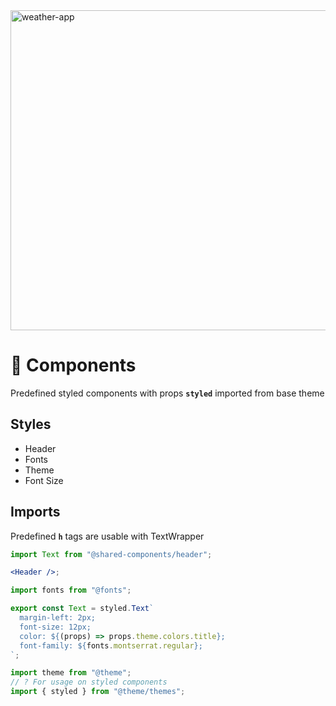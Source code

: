 <img alt="weather-app" src="../src/assets/logo.png" width="512" height="512" title="logo"/>

# 🍾 Components

Predefined styled components with props **`styled`** imported from base theme

## Styles

- Header
- Fonts
- Theme
- Font Size

## Imports

Predefined **`h`** tags are usable with TextWrapper

```jsx
import Text from "@shared-components/header";

<Header />;
```

```jsx
import fonts from "@fonts";

export const Text = styled.Text`
  margin-left: 2px;
  font-size: 12px;
  color: ${(props) => props.theme.colors.title};
  font-family: ${fonts.montserrat.regular};
`;
```

```jsx
import theme from "@theme";
// ? For usage on styled components
import { styled } from "@theme/themes";
```
